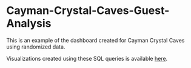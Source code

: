 # Cayman-Crystal-Caves-Guest-Analysis
This is an example of the dashboard created for Cayman Crystal Caves using randomized data.

Visualizations created using these SQL queries is available [here](https://public.tableau.com/app/profile/brandon.adam5912/viz/BusinessAnalysis07252023/GuestSources).
